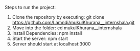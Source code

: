 Steps to run the project:

1. Clone the repository by executing: git clone https://github.com/Lamndj/mukulKhurana__internshala.git
2. Move into the folder: cd mukulKhurana__internshala
3. Install Dependencies: npm install
4. Start the server: npm start
5. Server should start at localhost:3000
